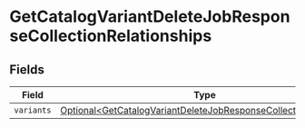 # GetCatalogVariantDeleteJobResponseCollectionRelationships


## Fields

| Field                                                                                                                                              | Type                                                                                                                                               | Required                                                                                                                                           | Description                                                                                                                                        |
| -------------------------------------------------------------------------------------------------------------------------------------------------- | -------------------------------------------------------------------------------------------------------------------------------------------------- | -------------------------------------------------------------------------------------------------------------------------------------------------- | -------------------------------------------------------------------------------------------------------------------------------------------------- |
| `variants`                                                                                                                                         | [Optional\<GetCatalogVariantDeleteJobResponseCollectionVariants>](../../models/components/GetCatalogVariantDeleteJobResponseCollectionVariants.md) | :heavy_minus_sign:                                                                                                                                 | N/A                                                                                                                                                |